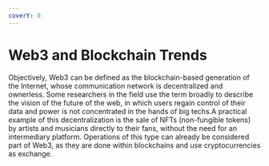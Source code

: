 ```yaml
---
coverY: 0
---
```


# Web3 and Blockchain Trends

Objectively, Web3 can be defined as the blockchain-based generation of the Internet, whose communication network is decentralized and ownerless. Some researchers in the field use the term broadly to describe the vision of the future of the web, in which users regain control of their data and power is not concentrated in the hands of big techs.A practical example of this decentralization is the sale of NFTs (non-fungible tokens) by artists and musicians directly to their fans, without the need for an intermediary platform. Operations of this type can already be considered part of Web3, as they are done within blockchains and use cryptocurrencies as exchange.
